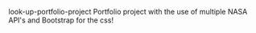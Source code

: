look-up-portfolio-project
Portfolio project with the use of multiple NASA API's and Bootstrap for the css!
